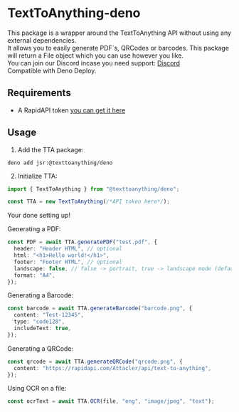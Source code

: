 # TextToAnything-deno

This package is a wrapper around the TextToAnything API without using any external dependencies. <br>
It allows you to easily generate PDF`s, QRCodes or barcodes. This package will return a File object which you can use however you like. <br>
You can join our Discord incase you need support: [Discord](https://discord.gg/dbEWUHGmnr) <br>
Compatible with Deno Deploy.

## Requirements

- A RapidAPI token [you can get it here](https://rapidapi.com/Attacler/api/text-to-anything)

## Usage

1. Add the TTA package:

```
deno add jsr:@texttoanything/deno
```

2. Initialize TTA:

```ts
import { TextToAnything } from "@texttoanything/deno";

const TTA = new TextToAnything(/*API token here*/);
```

Your done setting up!

Generating a PDF:

```ts
const PDF = await TTA.generatePDF("test.pdf", {
  header: "Header HTML", // optional
  html: "<h1>Hello world!</h1>",
  footer: "Footer HTML", // optional
  landscape: false, // false -> portrait, true -> landscape mode (default)
  format: "A4",
});
```

Generating a Barcode:

```ts
const barcode = await TTA.generateBarcode("barcode.png", {
  content: "Test-12345",
  type: "code128",
  includeText: true,
});
```

Generating a QRCode:

```ts
const qrcode = await TTA.generateQRCode("qrcode.png", {
  content: "https://rapidapi.com/Attacler/api/text-to-anything",
});
```

Using OCR on a file:

```ts
const ocrText = await TTA.OCR(file, "eng", "image/jpeg", "text");
```
